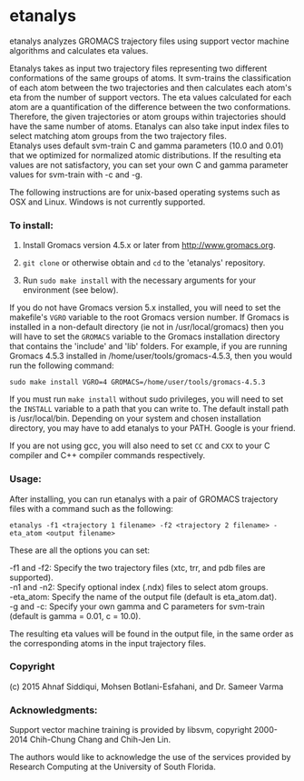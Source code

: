 # etanalys
etanalys analyzes GROMACS trajectory files using support vector machine algorithms and calculates eta values.

Etanalys takes as input two trajectory files representing two different conformations of the same groups of atoms. It svm-trains the classification of each atom between the two trajectories and then calculates each atom's eta from the number of support vectors. The eta values calculated for each atom are a quantification of the difference between the two conformations. Therefore, the given trajectories or atom groups within trajectories should have the same number of atoms. Etanalys can also take input index files to select matching atom groups from the two trajectory files.  
Etanalys uses default svm-train C and gamma parameters (10.0 and 0.01) that we optimized for normalized atomic distributions. If the resulting eta values are not satisfactory, you can set your own C and gamma parameter values for svm-train with -c and -g.

The following instructions are for unix-based operating systems such as OSX and Linux. Windows is not currently supported.

### To install:

1. Install Gromacs version 4.5.x or later from http://www.gromacs.org.

3. `git clone` or otherwise obtain and `cd` to the 'etanalys' repository.

3. Run `sudo make install` with the necessary arguments for your environment (see below).

If you do not have Gromacs version 5.x installed, you will need to set the makefile's `VGRO` variable to the root Gromacs version number. If Gromacs is installed in a non-default directory (ie not in /usr/local/gromacs) then you will have to set the `GROMACS` variable to the Gromacs installation directory that contains the 'include' and 'lib' folders. For example, if you are running Gromacs 4.5.3 installed in /home/user/tools/gromacs-4.5.3, then you would run the following command:

`sudo make install VGRO=4 GROMACS=/home/user/tools/gromacs-4.5.3`

If you must run `make install` without sudo privileges, you will need to set the `INSTALL` variable to a path that you can write to. The default install path is /usr/local/bin. Depending on your system and chosen installation directory, you may have to add etanalys to your PATH. Google is your friend.

If you are not using gcc, you will also need to set `CC` and `CXX` to your C compiler and C++ compiler commands respectively.

### Usage:

After installing, you can run etanalys with a pair of GROMACS trajectory files with a command such as the following:

`etanalys -f1 <trajectory 1 filename> -f2 <trajectory 2 filename> -eta_atom <output filename>`

These are all the options you can set:

-f1 and -f2: Specify the two trajectory files (xtc, trr, and pdb files are supported).  
-n1 and -n2: Specify optional index (.ndx) files to select atom groups.  
-eta_atom: Specify the name of the output file (default is eta_atom.dat).  
-g and -c: Specify your own gamma and C parameters for svm-train (default is gamma = 0.01, c = 10.0).  

The resulting eta values will be found in the output file, in the same order as the corresponding atoms in the input trajectory files.

### Copyright 
(c) 2015 Ahnaf Siddiqui, Mohsen Botlani-Esfahani, and Dr. Sameer Varma

### Acknowledgments:

Support vector machine training is provided by libsvm, copyright 2000-2014 Chih-Chung Chang and Chih-Jen Lin.

The authors would like to acknowledge the use of the services provided by Research Computing at the University of South Florida.